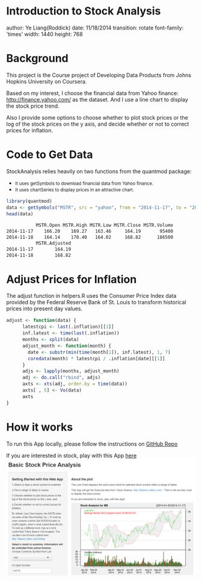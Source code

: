 Introduction to Stock Analysis
========================================================
author: Ye Liang(Roddick)
date: 11/18/2014
transition: rotate
font-family: 'times'
width: 1440
height: 768

Background
========================================================

This project is the Course project of Developing Data Products from Johns Hopkins University on Coursera.

Based on my interest, I choose the financial data from Yahoo finance: http://finance.yahoo.com/ as the dataset. And I use a line chart to display the stock price trend. 

Also I provide some options to choose whether to plot stock prices or the log of the stock prices on the y axis, and decide whether or not to correct prices for inflation.

Code to Get Data
========================================================

StockAnalysis relies heavily on two functions from the quantmod package:
* <small>It uses getSymbols to download financial data from Yahoo finance.</small>
* <small>It uses chartSeries to display prices in an attractive chart.</small>

```r
library(quantmod)
data <- getSymbols("MSTR", src = "yahoo", from = "2014-11-17", to = "2014-11-18", auto.assign = FALSE)
head(data)
```

```
           MSTR.Open MSTR.High MSTR.Low MSTR.Close MSTR.Volume
2014-11-17    166.20    169.27   163.46     164.19       95400
2014-11-18    164.14    170.40   164.02     168.82      186500
           MSTR.Adjusted
2014-11-17        164.19
2014-11-18        168.82
```


Adjust Prices for Inflation
========================================================

The adjust function in helpers.R uses the Consumer Price Index data provided by the Federal Reserve Bank of St. Louis to transform historical prices into present day values.

```r
adjust <- function(data) {
      latestcpi <- last(.inflation)[[1]]
      inf.latest <- time(last(.inflation))
      months <- split(data)                   
      adjust_month <- function(month) {               
        date <- substr(min(time(month[1]), inf.latest), 1, 7)
        coredata(month) * latestcpi / .inflation[date][[1]]
      }      
      adjs <- lapply(months, adjust_month)
      adj <- do.call("rbind", adjs)
      axts <- xts(adj, order.by = time(data))
      axts[ , 5] <- Vo(data)
      axts
}
```

How it works
========================================================

To run this App locally, please follow the instructions on [GitHub Repo]( https://github.com/roddickyeliang/DevelopingDataProducts/tree/master/stockAnalysis)

If you are interested in stock, play with this App [here](https://roddickyeliang.shinyapps.io/stockAnalysis/)
![Stock Analysis](stockAnalysis-figure/stockAnalysis.png)




